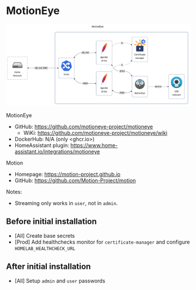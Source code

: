 # MotionEye

![diagram](../../docs/diagrams/out/apps/motioneye.png)

MotionEye

- GitHub: <https://github.com/motioneye-project/motioneye>
  - WiKi: <https://github.com/motioneye-project/motioneye/wiki>
- DockerHub: N/A (only <ghcr.io>)
- HomeAssistant plugin: <https://www.home-assistant.io/integrations/motioneye>

Motion

- Homepage: <https://motion-project.github.io>
- GitHub: <https://github.com/Motion-Project/motion>

Notes:

- Streaming only works in `user`, not in `admin`.

## Before initial installation

- \[All\] Create base secrets
- \[Prod\] Add healthchecks monitor for `certificate-manager` and configure `HOMELAB_HEALTHCHECK_URL`

## After initial installation

- \[All\] Setup `admin` and `user` passwords
